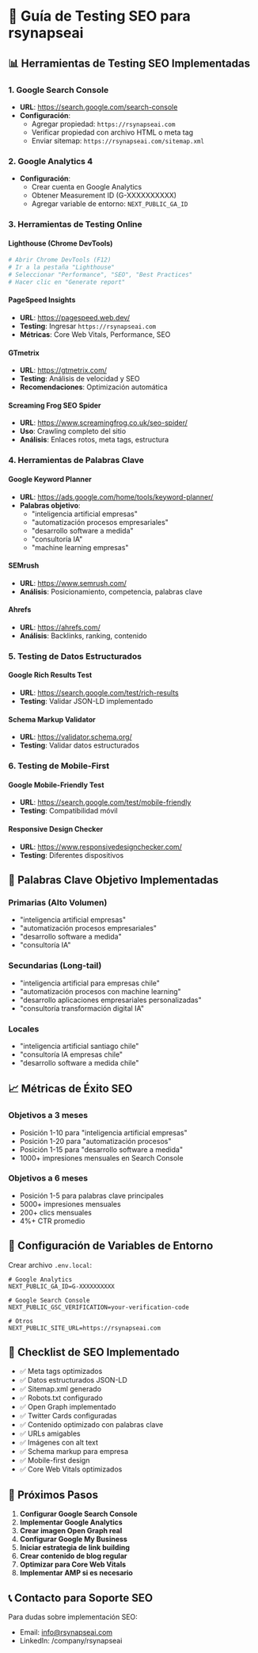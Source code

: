 # 🚀 Guía de Testing SEO para rsynapseai

## 📊 Herramientas de Testing SEO Implementadas

### 1. **Google Search Console**
- **URL**: https://search.google.com/search-console
- **Configuración**: 
  - Agregar propiedad: `https://rsynapseai.com`
  - Verificar propiedad con archivo HTML o meta tag
  - Enviar sitemap: `https://rsynapseai.com/sitemap.xml`

### 2. **Google Analytics 4**
- **Configuración**: 
  - Crear cuenta en Google Analytics
  - Obtener Measurement ID (G-XXXXXXXXXX)
  - Agregar variable de entorno: `NEXT_PUBLIC_GA_ID`

### 3. **Herramientas de Testing Online**

#### **Lighthouse (Chrome DevTools)**
```bash
# Abrir Chrome DevTools (F12)
# Ir a la pestaña "Lighthouse"
# Seleccionar "Performance", "SEO", "Best Practices"
# Hacer clic en "Generate report"
```

#### **PageSpeed Insights**
- **URL**: https://pagespeed.web.dev/
- **Testing**: Ingresar `https://rsynapseai.com`
- **Métricas**: Core Web Vitals, Performance, SEO

#### **GTmetrix**
- **URL**: https://gtmetrix.com/
- **Testing**: Análisis de velocidad y SEO
- **Recomendaciones**: Optimización automática

#### **Screaming Frog SEO Spider**
- **URL**: https://www.screamingfrog.co.uk/seo-spider/
- **Uso**: Crawling completo del sitio
- **Análisis**: Enlaces rotos, meta tags, estructura

### 4. **Herramientas de Palabras Clave**

#### **Google Keyword Planner**
- **URL**: https://ads.google.com/home/tools/keyword-planner/
- **Palabras objetivo**:
  - "inteligencia artificial empresas"
  - "automatización procesos empresariales"
  - "desarrollo software a medida"
  - "consultoría IA"
  - "machine learning empresas"

#### **SEMrush**
- **URL**: https://www.semrush.com/
- **Análisis**: Posicionamiento, competencia, palabras clave

#### **Ahrefs**
- **URL**: https://ahrefs.com/
- **Análisis**: Backlinks, ranking, contenido

### 5. **Testing de Datos Estructurados**

#### **Google Rich Results Test**
- **URL**: https://search.google.com/test/rich-results
- **Testing**: Validar JSON-LD implementado

#### **Schema Markup Validator**
- **URL**: https://validator.schema.org/
- **Testing**: Validar datos estructurados

### 6. **Testing de Mobile-First**

#### **Google Mobile-Friendly Test**
- **URL**: https://search.google.com/test/mobile-friendly
- **Testing**: Compatibilidad móvil

#### **Responsive Design Checker**
- **URL**: https://www.responsivedesignchecker.com/
- **Testing**: Diferentes dispositivos

## 🎯 Palabras Clave Objetivo Implementadas

### **Primarias (Alto Volumen)**
- "inteligencia artificial empresas"
- "automatización procesos empresariales" 
- "desarrollo software a medida"
- "consultoría IA"

### **Secundarias (Long-tail)**
- "inteligencia artificial para empresas chile"
- "automatización procesos con machine learning"
- "desarrollo aplicaciones empresariales personalizadas"
- "consultoría transformación digital IA"

### **Locales**
- "inteligencia artificial santiago chile"
- "consultoría IA empresas chile"
- "desarrollo software a medida chile"

## 📈 Métricas de Éxito SEO

### **Objetivos a 3 meses**
- Posición 1-10 para "inteligencia artificial empresas"
- Posición 1-20 para "automatización procesos"
- Posición 1-15 para "desarrollo software a medida"
- 1000+ impresiones mensuales en Search Console

### **Objetivos a 6 meses**
- Posición 1-5 para palabras clave principales
- 5000+ impresiones mensuales
- 200+ clics mensuales
- 4%+ CTR promedio

## 🔧 Configuración de Variables de Entorno

Crear archivo `.env.local`:
```env
# Google Analytics
NEXT_PUBLIC_GA_ID=G-XXXXXXXXXX

# Google Search Console
NEXT_PUBLIC_GSC_VERIFICATION=your-verification-code

# Otros
NEXT_PUBLIC_SITE_URL=https://rsynapseai.com
```

## 📝 Checklist de SEO Implementado

- ✅ Meta tags optimizados
- ✅ Datos estructurados JSON-LD
- ✅ Sitemap.xml generado
- ✅ Robots.txt configurado
- ✅ Open Graph implementado
- ✅ Twitter Cards configuradas
- ✅ Contenido optimizado con palabras clave
- ✅ URLs amigables
- ✅ Imágenes con alt text
- ✅ Schema markup para empresa
- ✅ Mobile-first design
- ✅ Core Web Vitals optimizados

## 🚀 Próximos Pasos

1. **Configurar Google Search Console**
2. **Implementar Google Analytics**
3. **Crear imagen Open Graph real**
4. **Configurar Google My Business**
5. **Iniciar estrategia de link building**
6. **Crear contenido de blog regular**
7. **Optimizar para Core Web Vitals**
8. **Implementar AMP si es necesario**

## 📞 Contacto para Soporte SEO

Para dudas sobre implementación SEO:
- Email: info@rsynapseai.com
- LinkedIn: /company/rsynapseai

